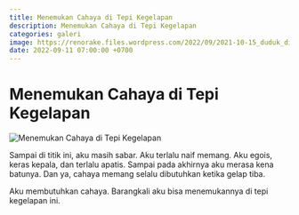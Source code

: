 ```yaml
---
title: Menemukan Cahaya di Tepi Kegelapan
description: Menemukan Cahaya di Tepi Kegelapan
categories: galeri
image: https://renorake.files.wordpress.com/2022/09/2021-10-15_duduk_di_atas_storage_square.jpg?resize=219%2C219
date: 2022-09-11 07:00:00 +0700
---
```

# Menemukan Cahaya di Tepi Kegelapan

![Menemukan Cahaya di Tepi Kegelapan](https://renorake.files.wordpress.com/2022/09/2021-10-15_duduk_di_atas_storage_square.jpg)

Sampai di titik ini, aku masih sabar. Aku terlalu naif memang. Aku egois, keras kepala, dan terlalu apatis. Sampai pada akhirnya aku merasa kena batunya. Dan ya, cahaya memang selalu dibutuhkan ketika gelap tiba.

Aku membutuhkan cahaya. Barangkali aku bisa menemukannya di tepi kegelapan ini.
